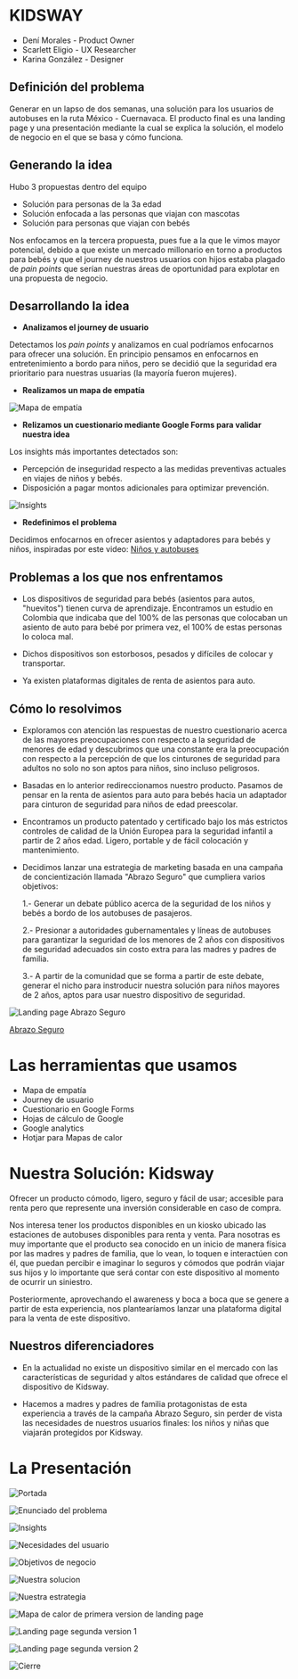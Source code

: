 # KIDSWAY

* Dení Morales - Product Owner
* Scarlett Eligio - UX Researcher
* Karina González - Designer 


## Definición del problema

Generar en un lapso de dos semanas, una solución para los usuarios de autobuses en la ruta México - Cuernavaca.
El producto final es una landing page y una presentación mediante la cual se explica la solución, el modelo de negocio en el que se basa y cómo funciona.


## Generando la idea

Hubo 3 propuestas dentro del equipo

* Solución para personas de la 3a edad
* Solución enfocada a las personas que viajan con mascotas
* Solución para personas que viajan con bebés

Nos enfocamos en la tercera propuesta, pues fue a la que le vimos mayor potencial, debido a que existe un mercado millonario en torno a productos para bebés y que el journey de nuestros usuarios con hijos estaba plagado de *pain points* que serían nuestras áreas de oportunidad para explotar en una propuesta de negocio.


## Desarrollando la idea

* **Analizamos el journey de usuario** 

Detectamos los *pain points* y analizamos en cual podríamos enfocarnos para ofrecer una solución. En principio pensamos en enfocarnos en entretenimiento a bordo para niños, pero se decidió que la seguridad era prioritario para nuestras usuarias (la mayoría fueron mujeres).

* **Realizamos un mapa de empatía**

![Mapa de empatía](./assets/images/IMG-20180216-WA0001)

* **Relizamos un cuestionario mediante Google Forms para validar nuestra idea**

Los insights más importantes detectados son: 
* Percepción de inseguridad respecto a las medidas preventivas actuales en viajes de niños y bebés.
* Disposición a pagar montos adicionales para optimizar prevención. 

![Insights](./assets/images/KidsWay(1).png)

* **Redefinimos el problema**

Decidimos enfocarnos en ofrecer asientos y adaptadores para bebés y niños, inspiradas por este video: [Niños y autobuses](https://www.youtube.com/watch?v=GNG4Z4p15Ro)


## Problemas a los que nos enfrentamos

* Los dispositivos de seguridad para bebés (asientos para autos, "huevitos") tienen curva de aprendizaje. Encontramos un estudio en Colombia que indicaba que del 100% de las personas que colocaban un asiento de auto para bebé por primera vez, el 100% de estas personas lo coloca mal.

* Dichos dispositivos son estorbosos, pesados y difíciles de colocar y transportar.

* Ya existen plataformas digitales de renta de asientos para auto.


## Cómo lo resolvimos

* Exploramos con atención las respuestas de nuestro cuestionario acerca de las mayores preocupaciones con respecto a la seguridad de menores de edad y descubrimos que una constante era la preocupación con respecto a la percepción de que los cinturones de seguridad para adultos no solo no son aptos para niños, sino incluso peligrosos.

* Basadas en lo anterior redireccionamos nuestro producto. Pasamos de pensar en la renta de asientos para auto para bebés hacia un adaptador para cinturon de seguridad para niños de edad preescolar. 

* Encontramos un producto patentado y certificado bajo los más estrictos controles de calidad de la Unión Europea para la seguridad infantil a partir de 2 años edad. Ligero, portable y de fácil colocación y mantenimiento. 

* Decidimos lanzar una estrategia de marketing basada en una campaña de concientización llamada "Abrazo Seguro" que cumpliera varios objetivos:

    1.- Generar un debate público acerca de la seguridad de los niños y bebés a bordo de los autobuses de pasajeros.
    
    2.- Presionar a autoridades gubernamentales y líneas de autobuses para garantizar la seguridad de los menores de 2 años con dispositivos de seguridad adecuados sin costo extra para las madres y padres de familia.
    
    3.- A partir de la comunidad que se forma a partir de este debate, generar el nicho para instroducir nuestra solución para niños mayores de 2 años, aptos para usar nuestro dispositivo de seguridad.

![Landing page Abrazo Seguro](./assets/images/screencapture-abrazoseguro-pagedemo-co-2018-03-09-21_41_46)

[Abrazo Seguro](http://abrazoseguro.pagedemo.co/)


# Las herramientas que usamos

* Mapa de empatía
* Journey de usuario
* Cuestionario en Google Forms
* Hojas de cálculo de Google
* Google analytics
* Hotjar para Mapas de calor

    
# Nuestra Solución: Kidsway

Ofrecer un producto cómodo, ligero, seguro y fácil de usar; accesible para renta pero que represente una inversión considerable en caso de compra.

Nos interesa tener los productos disponibles en un kiosko ubicado las estaciones de autobuses disponibles para renta y venta. Para nosotras es muy importante que el producto sea conocido en un inicio de manera física por las madres y padres de familia, que lo vean, lo toquen e interactúen con él, que puedan percibir e imaginar lo seguros y cómodos que podrán viajar sus hijos y lo importante que será contar con este dispositivo al momento de ocurrir un siniestro. 

Posteriormente, aprovechando el awareness y boca a boca que se genere a partir de esta experiencia, nos plantearíamos lanzar una plataforma digital para la venta de este dispositivo.

## Nuestros diferenciadores

* En la actualidad no existe un dispositivo similar en el mercado con las características de seguridad y altos estándares de calidad que ofrece el dispositivo de Kidsway.

* Hacemos a madres y padres de familia protagonistas de esta experiencia a través de la campaña Abrazo Seguro, sin perder de vista las necesidades de nuestros usuarios finales: los niños y niñas que viajarán protegidos por Kidsway.


# La Presentación
![Portada](./assets/presentacion/7682ac8ced054e14d956cc1cf60efe82-0)

![Enunciado del problema](./assets/presentacion/7682ac8ced054e14d956cc1cf60efe82-1)

![Insights](./assets/presentacion/7682ac8ced054e14d956cc1cf60efe82-2)

![Necesidades del usuario](./assets/presentacion/7682ac8ced054e14d956cc1cf60efe82-3)

![Objetivos de negocio](./assets/presentacion/7682ac8ced054e14d956cc1cf60efe82-4)

![Nuestra solucion](./assets/presentacion/7682ac8ced054e14d956cc1cf60efe82-5)

![Nuestra estrategia](./assets/presentacion/7682ac8ced054e14d956cc1cf60efe82-6)

![Mapa de calor de primera version de landing page](./assets/presentacion/7682ac8ced054e14d956cc1cf60efe82-7)

![Landing page segunda version 1](./assets/presentacion/7682ac8ced054e14d956cc1cf60efe82-8)

![Landing page segunda version 2](./assets/presentacion/7682ac8ced054e14d956cc1cf60efe82-9)

![Cierre](assets/presentacion/7682ac8ced054e14d956cc1cf60efe82-10)





